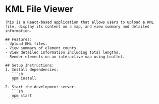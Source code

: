 # KML File Viewer

    This is a React-based application that allows users to upload a KML file, display its content on a map, and view summary and detailed information.

    ## Features:
    - Upload KML files.
    - View summary of element counts.
    - View detailed information including total lengths.
    - Render elements on an interactive map using Leaflet.

    ## Setup Instructions:
    1. Install dependencies:
       ```sh
       npm install
       ```
    2. Start the development server:
       ```sh
       npm start
       ```